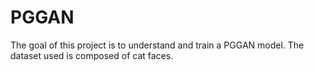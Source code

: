 # PGGAN

The goal of this project is to understand and train a PGGAN model. 
The dataset used is composed of cat faces.

